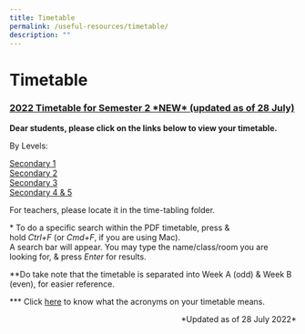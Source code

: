 ```yaml
---
title: Timetable
permalink: /useful-resources/timetable/
description: ""
---
```

# Timetable

### <u>2022 Timetable for Semester 2 \*NEW\* (updated as of 28 July)</u>

**Dear students, please click on the links below to view your timetable.**

By Levels:

<a href="/files/Useful%20Resources/Timetable/2022%20Timetable_Sem2_Sec%201_v280722.pdf" target="_blank">Secondary 1</a>  
<a href="/files/Useful%20Resources/Timetable/Sec%202%20Semester%202%20Timetable_240622.pdf" target="_blank">Secondary 2</a>  
<a href="/files/Useful%20Resources/Timetable/Sec%203%20Semester%202%20Timetable_240622.pdf" target="_blank">Secondary 3</a>  
<a href="/files/Useful%20Resources/Timetable/Sec%204%20and%205%20Semester%202%20Timetable_240622.pdf" target="_blank">Secondary 4 & 5</a>



  
For teachers, please locate it in the time-tabling folder.  
  
\* To do a specific search within the PDF timetable, press & hold _Ctrl+F_ (or _Cmd+F_, if you are using Mac).  
A search bar will appear. You may type the name/class/room you are looking for, & press _Enter_ for results.  
  
\*\*Do take note that the timetable is separated into Week A (odd) & Week B (even), for easier reference.  
  
\*\*\* Click <a href="/files/Useful%20Resources/Timetable/Subject%20Acronyms%20Guide.pdf" target="_blank">here</a> to know what the acronyms on your timetable means.   
  
<p style = "text-align: right">*Updated as of 28 July 2022*</p>